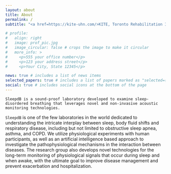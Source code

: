 ```yaml
---
layout: about
title: About
permalink: /
subtitle: "<a href=https://kite-uhn.com/>KITE, Toronto Rehabilitation Institute,</a> <a href=https://www.uhn.ca/> University Health Network</a><br />550 University Ave, #12-106, Toronto, ON M5G 2A2"

# profile:
#   align: right
#   image: prof_pic.jpg
#   image_circular: false # crops the image to make it circular
#   more_info: >
#     <p>555 your office number</p>
#     <p>123 your address street</p>
#     <p>Your City, State 12345</p>

news: true # includes a list of news items
selected_papers: true # includes a list of papers marked as "selected={true}"
social: true # includes social icons at the bottom of the page
---
```


<!-- Chronic cardio-respiratory disorders share common risk factors such as older age, lack of activity, smoking, and obesity. The symptoms of these diseases, such as shortness of breath and coughing, often worsen during sleep. One potential reason for this is that sleep is associated with physiological changes in respiration, such as humoral factors and a reduction in respiratory muscle tone and lung volume. Another potential reason is that lying down during sleep causes body fluids to shift from the legs to the heart, lungs and neck. This fluid accumulation in the lungs and neck then causes narrowing of the airway; however, little is known about the link between sleep, fluid shifts and exacerbated respiratory disease. -->

`SleepdB is a sound-proof laboratory developed to examine sleep-disordered breathing that leverages novel and non-invasive acoustic monitoring technologies.`

`SleepdB` is one of the few laboratories in the world dedicated to understanding the intricate interplay between sleep, body fluid shifts and respiratory disease, including but not limited to obstructive sleep apnea, asthma, and COPD. We utilize physiological experiments with human participants, as well as an artificial intelligence based approach to investigate the pathophysiological mechanisms in the interaction between diseases. The research group also develops novel technologies for the long-term monitoring of physiological signals that occur during sleep and when awake, with the ultimate goal to improve disease management and prevent exacerbation and hospitalization.
